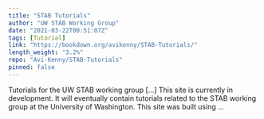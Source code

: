 ```yaml
---
title: "STAB Tutorials"
author: "UW STAB Working Group"
date: "2021-03-22T00:51:07Z"
tags: [Tutorial]
link: "https://bookdown.org/avikenny/STAB-Tutorials/"
length_weight: "3.2%"
repo: "Avi-Kenny/STAB-Tutorials"
pinned: false
---
```


Tutorials for the UW STAB working group [...] This site is currently in development. It will eventually contain tutorials related to the STAB working group at the University of Washington. This site was built using ...
